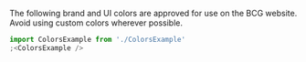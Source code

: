 The following brand and UI colors are approved for use on the BCG website. Avoid using custom colors wherever possible.

```jsx
import ColorsExample from './ColorsExample'
;<ColorsExample />
```